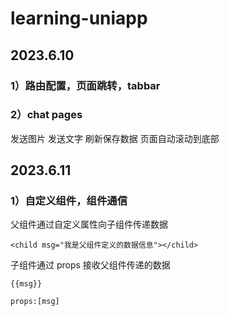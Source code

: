 ﻿# learning-uniapp
## 2023.6.10 

### 1）路由配置，页面跳转，tabbar

### 2）chat pages
 发送图片
 发送文字
 刷新保存数据
 页面自动滚动到底部
## 2023.6.11
### 1）自定义组件，组件通信
 父组件通过自定义属性向子组件传递数据
 
  `<child msg="我是父组件定义的数据信息"></child>`
  
  子组件通过 props 接收父组件传递的数据
  
  `{{msg}}`
  
  `props:[msg]`
 
 

